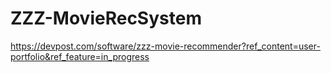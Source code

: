# ZZZ-MovieRecSystem

https://devpost.com/software/zzz-movie-recommender?ref_content=user-portfolio&ref_feature=in_progress
